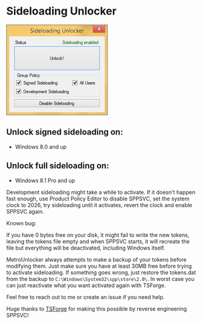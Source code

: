 
# Sideloading Unlocker

![Preview](MetroUnlocker.png "Sideloading Unlocker")

## Unlock signed sideloading on:

- Windows 8.0 and up


## Unlock full sideloading on:

- Windows 8.1 Pro and up

Development sideloading might take a while to activate. If it doesn't happen fast enough, use Product Policy Editor to disable SPPSVC, set the system clock to 2026, try sideloading until it activates, revert the clock and enable SPPSVC again.

Known bug:

If you have 0 bytes free on your disk, it might fail to write the new tokens, leaving the tokens file empty and when SPPSVC starts, it will recreate the file but everything will be deactivated, including Windows itself. 

MetroUnlocker always attempts to make a backup of your tokens before modifying them. Just make sure you have at least 30MB free before trying to activate sideloading. If something goes wrong, just restore the tokens.dat from the backup to `C:\Windows\System32\spp\store\2.0\`. In worst case you can just reactivate what you want activated again with TSForge.

Feel free to reach out to me or create an issue if you need help.

Huge thanks to [TSForge](https://github.com/massgravel/TSforge) for making this possible by reverse engineering SPPSVC!
